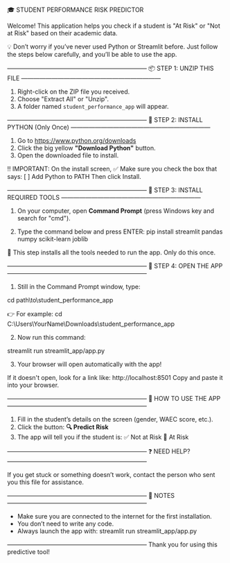 🎓 STUDENT PERFORMANCE RISK PREDICTOR

Welcome! This application helps you check if a student is "At Risk" or "Not at Risk" based on their academic data.

💡 Don’t worry if you’ve never used Python or Streamlit before.
Just follow the steps below carefully, and you’ll be able to use the app.

———————————————————————
📦 STEP 1: UNZIP THIS FILE
———————————————————————

1. Right-click on the ZIP file you received.
2. Choose "Extract All" or "Unzip".
3. A folder named `student_performance_app` will appear.

———————————————————————
🐍 STEP 2: INSTALL PYTHON (Only Once)
———————————————————————

1. Go to https://www.python.org/downloads
2. Click the big yellow **"Download Python"** button.
3. Open the downloaded file to install.

‼️ IMPORTANT: On the install screen,
✅ Make sure you check the box that says:
[ ] Add Python to PATH
Then click Install.

———————————————————————
💾 STEP 3: INSTALL REQUIRED TOOLS
———————————————————————

1. On your computer, open **Command Prompt** (press Windows key and search for "cmd").

2. Type the command below and press ENTER:
pip install streamlit pandas numpy scikit-learn joblib

📌 This step installs all the tools needed to run the app.
Only do this once.

———————————————————————
🚀 STEP 4: OPEN THE APP
———————————————————————

1. Still in the Command Prompt window, type:

cd path\to\student_performance_app

👉 For example:
cd C:\Users\YourName\Downloads\student_performance_app

2. Now run this command:

streamlit run streamlit_app/app.py

3. Your browser will open automatically with the app!

If it doesn't open, look for a link like:
http://localhost:8501
Copy and paste it into your browser.

———————————————————————
🧠 HOW TO USE THE APP
———————————————————————

1. Fill in the student’s details on the screen (gender, WAEC score, etc.).
2. Click the button: **🔍 Predict Risk**
3. The app will tell you if the student is:
   ✅ Not at Risk
   🚨 At Risk

———————————————————————
❓ NEED HELP?
———————————————————————

If you get stuck or something doesn’t work, contact the person who sent you this file for assistance.

———————————————————————
📌 NOTES
———————————————————————

- Make sure you are connected to the internet for the first installation.
- You don’t need to write any code.
- Always launch the app with:
  streamlit run streamlit_app/app.py

———————————————————————
Thank you for using this predictive tool!